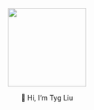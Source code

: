 <div align="center">
<!-- ![Tyg Liu](https://tyg6.com/img/logo_white_stamp3.png "Tyg Liu") -->
<img src="https://tyg6.com/img/logo_white_stamp3.png" width="160">
<!-- <img src="https://tyg6.com/img/logo_tiger_ai.png" width="320"> -->

👋 Hi, I’m Tyg Liu

</div>

<!---
tyg6/tyg6 is a ✨ special ✨ repository because its `README.md` (this file) appears on your GitHub profile.
You can click the Preview link to take a look at your changes.
--->
